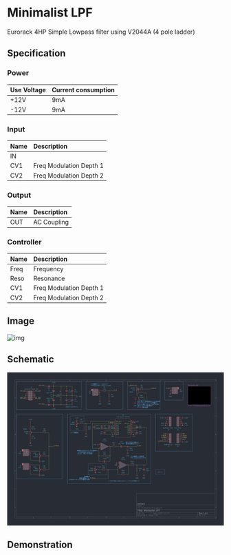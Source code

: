 # Minimalist LPF

Eurorack 4HP Simple Lowpass filter using V2044A (4 pole ladder)

## Specification

### Power

|Use Voltage|Current consumption|
|:--|:--|
|+12V|9mA|
|-12V|9mA|

### Input

|Name|Description|
|:--|:--|
|IN||
|CV1|Freq Modulation Depth 1|
|CV2|Freq Modulation Depth 2|

### Output

|Name|Description|
|:--|:--|
|OUT|AC Coupling|


### Controller

|Name|Description|
|:--|:--|
|Freq|Frequency|
|Reso|Resonance|
|CV1|Freq Modulation Depth 1|
|CV2|Freq Modulation Depth 2|

## Image
![img](https://marksard.github.io/assets/photos/20231214_IMGP8492.jpg)  


## Schematic

![img](_data/minimalist_lpf_rev1.0.0.png)

## Demonstration
